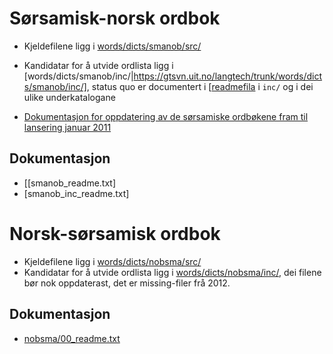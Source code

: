# Sørsamisk-norsk ordbok

* Kjeldefilene ligg i [words/dicts/smanob/src/](https://gtsvn.uit.no/langtech/trunk/words/dicts/smanob/src/)

* Kandidatar for å utvide ordlista ligg i [words/dicts/smanob/inc/|https://gtsvn.uit.no/langtech/trunk/words/dicts/smanob/inc/], status quo er documentert i [[readmefila](smanob/00_readme.txt) i `inc/` og i dei ulike underkatalogane
* [Dokumentasjon for oppdatering av de sørsamiske ordbøkene fram til lansering januar 2011](smanob_oppdatering.html)

##  Dokumentasjon

* [[smanob_readme.txt]
* [smanob_inc_readme.txt]

# Norsk-sørsamisk ordbok

* Kjeldefilene ligg i [words/dicts/nobsma/src/](https://gtsvn.uit.no/langtech/trunk/words/dicts/nobsma/src/)
* Kandidatar for å utvide ordlista ligg i [words/dicts/nobsma/inc/](https://gtsvn.uit.no/langtech/trunk/words/dicts/nobsma/inc/),
  dei filene bør nok oppdaterast, det er missing-filer frå 2012.

##  Dokumentasjon

* [nobsma/00_readme.txt](nobsma_readme.txt)
